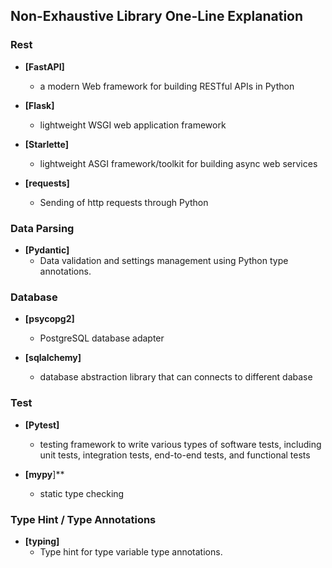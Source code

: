 ## Non-Exhaustive Library One-Line Explanation

### Rest

- **[FastAPI]**
  - a modern Web framework for building RESTful APIs in Python
 
- **[Flask]**
  - lightweight WSGI web application framework
 
- **[Starlette]**
  - lightweight ASGI framework/toolkit for building async web services

- **[requests]**
  - Sending of http requests through Python
  
### Data Parsing

- **[Pydantic]**
  - Data validation and settings management using Python type annotations.

### Database

- **[psycopg2]**
  - PostgreSQL database adapter 
  
- **[sqlalchemy]**
  - database abstraction library that can connects to different dabase


### Test

- **[Pytest]**
  - testing framework to write various types of software tests, including unit tests, integration tests, end-to-end tests, and functional tests

- **[mypy**]**
  - static type checking

### Type Hint / Type Annotations

- **[typing]**
  - Type hint for type variable type annotations.
